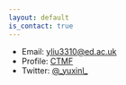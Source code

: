 ```yaml
---
layout: default
is_contact: true
---
```


* Email: [yliu3310@ed.ac.uk](mailto:yliu3310@ed.ac.uk) 
* Profile: [CTMF](https://www.technomoralfutures.uk/phd-students/yuxin-liu) 
* Twitter: [@\_yuxinl\_](https://twitter.com/_yuxinl_/)
